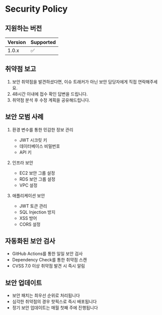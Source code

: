# Security Policy

## 지원하는 버전

| Version | Supported          |
| ------- | ------------------ |
| 1.0.x   | :white_check_mark: |

## 취약점 보고

1. 보안 취약점을 발견하셨다면, 이슈 트래커가 아닌 보안 담당자에게 직접 연락해주세요.
2. 48시간 이내에 접수 확인 답변을 드립니다.
3. 취약점 분석 후 수정 계획을 공유해드립니다.

## 보안 모범 사례

1. 환경 변수를 통한 민감한 정보 관리
   - JWT 시크릿 키
   - 데이터베이스 비밀번호
   - API 키

2. 인프라 보안
   - EC2 보안 그룹 설정
   - RDS 보안 그룹 설정
   - VPC 설정

3. 애플리케이션 보안
   - JWT 토큰 관리
   - SQL Injection 방지
   - XSS 방어
   - CORS 설정

## 자동화된 보안 검사

- GitHub Actions를 통한 일일 보안 검사
- Dependency Check를 통한 취약점 스캔
- CVSS 7.0 이상 취약점 발견 시 즉시 알림

## 보안 업데이트

- 보안 패치는 최우선 순위로 처리됩니다
- 심각한 취약점의 경우 핫픽스로 즉시 배포됩니다
- 정기 보안 업데이트는 매월 첫째 주에 진행됩니다 